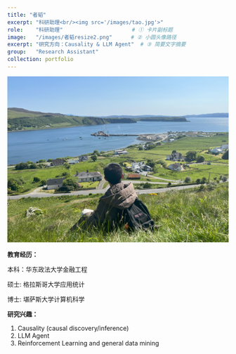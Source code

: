 ```yaml
---
title: "者韬"
excerpt: "科研助理<br/><img src='/images/tao.jpg'>"
role:    "科研助理"                      # ① 卡片副标题
image:   "/images/者韬resize2.png"      # ② 小圆头像路径
excerpt: "研究方向：Causality & LLM Agent"  # ③ 简要文字摘要
group:   "Research Assistant"
collection: portfolio
---
```


![Tao](/images/者韬2.jpg)

**教育经历：**

本科：华东政法大学金融工程

硕士: 格拉斯哥大学应用统计

博士: 堪萨斯大学计算机科学

**研究兴趣：**

1. Causality (causal discovery/inference)
2. LLM Agent
3. Reinforcement Learning and general data mining

